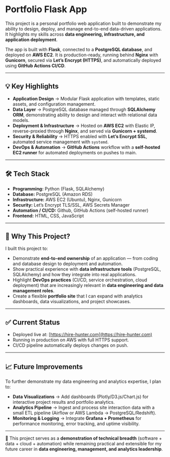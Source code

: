 # Portfolio Flask App  

This project is a personal portfolio web application built to demonstrate my ability to design, deploy, and manage end-to-end data-driven applications. It highlights my skills across **data engineering, infrastructure, and application deployment**.  

The app is built with **Flask**, connected to a **PostgreSQL database**, and deployed on **AWS EC2**. It is production-ready, running behind **Nginx** with **Gunicorn**, secured via **Let’s Encrypt (HTTPS)**, and automatically deployed using **GitHub Actions CI/CD**.  

---

## 💡 Key Highlights  

- **Application Design** -> Modular Flask application with templates, static assets, and configuration management.  
- **Data Layer** -> PostgreSQL database managed through **SQLAlchemy ORM**, demonstrating ability to design and interact with relational data models.  
- **Deployment & Infrastructure** -> Hosted on **AWS EC2** with Elastic IP, reverse-proxied through **Nginx**, and served via **Gunicorn + systemd**.  
- **Security & Reliability** -> HTTPS enabled with **Let’s Encrypt SSL**, automated service management with `systemd`.  
- **DevOps & Automation** -> **GitHub Actions** workflow with a **self-hosted EC2 runner** for automated deployments on pushes to main.  

---

## 🛠️ Tech Stack  

- **Programming:** Python (Flask, SQLAlchemy)
- **Database:** PostgreSQL (Amazon RDS)  
- **Infrastructure:** AWS EC2 (Ubuntu), Nginx, Gunicorn  
- **Security:** Let’s Encrypt TLS/SSL, AWS Secrets Manager  
- **Automation / CI/CD:** Github, GitHub Actions (self-hosted runner)  
- **Frontend:** HTML, CSS, JavaScript  

---

## 🎯 Why This Project?  

I built this project to:  
- Demonstrate **end-to-end ownership** of an application — from coding and database design to deployment and automation.  
- Show practical experience with **data infrastructure tools** (PostgreSQL, SQLAlchemy) and how they integrate into real applications.  
- Highlight **DevOps practices** (CI/CD, service orchestration, cloud deployment) that are increasingly relevant in **data engineering and data management roles**.  
- Create a flexible **portfolio site** that I can expand with analytics dashboards, data visualizations, and project showcases.  

---

## ✅ Current Status  

- Deployed live at: [https://hire-hunter.com](https://hire-hunter.com)  
- Running in production on AWS with full HTTPS support.  
- CI/CD pipeline automatically deploys changes on push.  

---

## 📈 Future Improvements  

To further demonstrate my data engineering and analytics expertise, I plan to:  

- **Data Visualizations** → Add dashboards (Plotly/D3.js/Chart.js) for interactive project results and portfolio analytics.  
- **Analytics Pipeline** → Ingest and process site interaction data with a small ETL pipeline (Airflow or AWS Lambda → PostgreSQL/Redshift).  
- **Monitoring & Logging** → Integrate **Grafana + Prometheus** for performance monitoring, error tracking, and uptime visibility.  

---

📌 This project serves as a **demonstration of technical breadth** (software + data + cloud + automation) while remaining practical and extensible for my future career in **data engineering, management, and analytics leadership**.  
